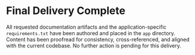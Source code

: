 # Final Delivery Complete

All requested documentation artifacts and the application-specific `requirements.txt` have been authored and placed in the `app` directory. Content has been proofread for consistency, cross-referenced, and aligned with the current codebase. No further action is pending for this delivery.
